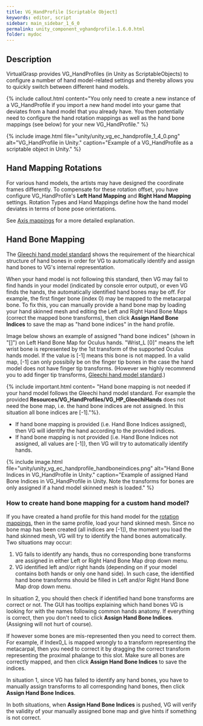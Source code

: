 ```yaml
---
title: VG_HandProfile [Scriptable Object]
keywords: editor, script
sidebar: main_sidebar_1_6_0
permalink: unity_component_vghandprofile.1.6.0.html
folder: mydoc
---
```


## Description

VirtualGrasp provides VG_HandProfiles (in Unity as ScriptableObjects) to configure a number of hand model-related settings and thereby allows you to quickly switch between different hand models.

{% include callout.html content="You only need to create a new instance of a VG_HandProfile if you import a new hand model into your game that deviates from a hand model that you already have. You then potentially need to configure the hand rotation mappings as well as the hand bone mappings (see below) for your new VG_HandProfile." %}

{% include image.html file="unity/unity_vg_ec_handprofile_1_4_0.png" alt="VG_HandProfile in Unity." caption="Example of a VG_HandProfile as a scriptable object in Unity." %}

## Hand Mapping Rotations

For various hand models, the artists may have designed the coordinate frames differently. To compensate for these rotation offset, you have configure VG_HandProfile's **Left Hand Mapping** and **Right Hand Mapping** settings. Rotation Types and Hand Mappings define how the hand model deviates in terms of bone pose orientations. 

See [Axis mappings](axis_mappings.1.6.0.html) for a more detailed explanation.

## Hand Bone Mapping

The [Gleechi hand model standard](avatars.1.6.0.html#hand-model-standard) shows the requirement of the hiearchical structure of hand bones in order for VG to automatically identify and assign hand bones to VG's internal representation. 

When your hand model is not following this standard, then VG may fail to find hands in your model (indicated by console error output), or even VG finds the hands, the automatically identified hand bones may be off. For example, the first finger bone (index 0) may be mapped to the metacarpal bone. To fix this, you can manually provide a hand bone map by loading your hand skinned mesh and editing the Left and Right Hand Bone Maps (correct the mapped bone transforms), then click **Assign Hand Bone Indices** to save the map as "hand bone indices" in the hand profile. 

Image below shows an example of assigned "hand bone indices" (shown in "[]") on Left Hand Bone Map for Oculus hands. "Wrist_L [0]" means the left wrist bone is represented by the 1st transform of the supported Oculus hands model. If the value is [-1] means this bone is not mapped. In a valid map, [-1] can only possibily be on the finger tip bones in the case the hand model does not have finger tip transforms.  (However we highly recommend you to add finger tip transforms, [Gleechi hand model standard](avatars.1.6.0.html#hand-model-standard).)

{% include important.html content= "Hand bone mapping is not needed if your hand model follows the Gleechi hand model standard. For example the provided **Resources/VG_HandProfiles/VG_HP_GleechiHands** does not need the bone map, i.e. the hand bone indices are not assigned. In this situation all bone indices are [-1]."%}. 

* If hand bone mapping is provided (i.e. Hand Bone Indices assigned), then VG will identify the hand according to the provided indices. 
* If hand bone mapping is not provided (i.e. Hand Bone Indices not assigned, all values are [-1]), then VG will try to automatically identify hands. 

{% include image.html file="unity/unity_vg_ec_handprofile_handboneindices.png" alt="Hand Bone Indices in VG_HandProfile in Unity." caption="Example of assigned Hand Bone Indices in VG_HandProfile in Unity. Note the transforms for bones are only assigned if a hand model skinned mesh is loaded." %}

### How to create hand bone mapping for a custom hand model?

If you have created a hand profile for this hand model for the [rotation mappings](unity_component_vghandprofile.1.6.0.html#hand-mapping-rotations), then in the same profile, load your hand skinned mesh. Since no bone map has been created (all indices are [-1]), the moment you load the hand skinned mesh, VG will try to identify the hand bones automatically. Two situations may occur:
1. VG fails to identify any hands, thus no corresponding bone transforms are assigned in either Left or Right Hand Bone Map drop down menu. 
2. VG identified left and/or right hands (depending on if your model contains both hands or only one hand side). In such case, the identified hand bone transforms should be filled in Left and/or Right Hand Bone Map drop down menu.

In situation 2, you should then check if identified hand bone transforms are correct or not. The GUI has tooltips explaining which hand bones VG is looking for with the names following common hands anatomy. If everything is correct, then you don't need to click **Assign Hand Bone Indices**. (Assigning will not hurt of course).

If however some bones are mis-represented then you need to correct them. For example, if Index0_L is mapped wrongly to a transform representing the metacarpal, then you need to correct it by dragging the correct transform representing the proximal phalange to this slot. Make sure all bones are correctly mapped, and then click **Assign Hand Bone Indices** to save the indices. 

In situation 1, since VG has failed to identify any hand bones, you have to manually assign transforms to all corresponding hand bones, then click **Assign Hand Bone Indices**. 

In both situations, when **Assign Hand Bone Indices** is pushed, VG will verify the validity of your manually assigned bone map and give hints if something is not correct. 
